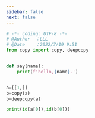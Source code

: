 ```yaml
---
sidebar: false
next: false
---
```

<BlogInfo/>






```python
# -*- coding: UTF-8 -*-                            
# @Author  ：LLL                         
# @Date    ：2022/7/19 9:51
from copy import copy, deepcopy


def say(name):
    print(f'hello,{name}.')


a=[[1,]]
b=copy(a)
b=deepcopy(a)

print(id(a[0]),id(b[0]))
```






<ActionBox />
        
<style>#top-box {margin-top:0.5rem!important;}</style>